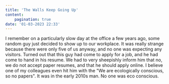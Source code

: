 ```yaml
---
title: 'The Walls Keep Going Up'
content:
    pagination: true
date: '01-03-2023 22:33'
---
```


I remember on a particularly slow day at the office a few years ago, some random guy just decided to show up to our workplace. It was really strange because there were only five of us anyway, and no one was expecting any visitors. Turned out that this guy had come to apply for a job, and he had come to hand in his resume.
We had to very sheepishly inform him that no, we do not accept paper resumes, and that he should apply online. I believe one of my colleagues even hit him with the "We are ecologically conscious, so no papers". It was in the early 2010s man. No one was eco conscious.